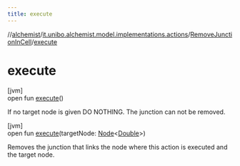 ```yaml
---
title: execute
---
```

//[alchemist](../../../index.html)/[it.unibo.alchemist.model.implementations.actions](../index.html)/[RemoveJunctionInCell](index.html)/[execute](execute.html)



# execute



[jvm]\
open fun [execute](execute.html)()



If no target node is given DO NOTHING. The junction can not be removed.





[jvm]\
open fun [execute](execute.html)(targetNode: [Node](../../it.unibo.alchemist.model.interfaces/-node/index.html)<[Double](https://docs.oracle.com/javase/8/docs/api/java/lang/Double.html)>)



Removes the junction that links the node where this action is executed and the target node.




